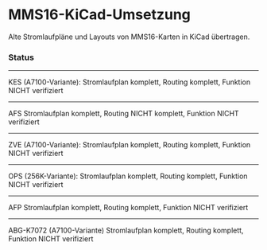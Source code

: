 # MMS16-KiCad-Umsetzung
Alte Stromlaufpläne und Layouts von MMS16-Karten in KiCad übertragen.

### Status
---
KES (A7100-Variante): 
Stromlaufplan komplett, Routing komplett, Funktion NICHT verifiziert

---
AFS
Stromlaufplan komplett, Routing NICHT komplett, Funktion NICHT verifiziert

---
ZVE (A7100-Variante):
Stromlaufplan komplett, Routing komplett, Funktion NICHT verifiziert

---
OPS (256K-Variante):
Stromlaufplan komplett, Routing komplett, Funktion NICHT verifiziert

---
AFP
Stromlaufplan komplett, Routing komplett, Funktion NICHT verifiziert

---
ABG-K7072 (A7100-Variante)
Stromlaufplan komplett, Routing komplett, Funktion NICHT verifiziert
